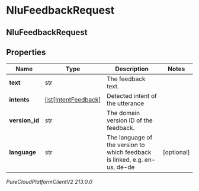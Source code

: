 # NluFeedbackRequest

## NluFeedbackRequest

## Properties

|Name | Type | Description | Notes|
|------------ | ------------- | ------------- | -------------|
| **text** | str | The feedback text. | |
| **intents** | [list[IntentFeedback]](IntentFeedback) | Detected intent of the utterance | |
| **version_id** | str | The domain version ID of the feedback. | |
| **language** | str | The language of the version to which feedback is linked, e.g. en-us, de-de | [optional] |



_PureCloudPlatformClientV2 213.0.0_
